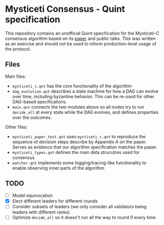 # Mysticeti Consensus - Quint specification

This repository contains an unofficial Quint specification for the Mysticeti-C consensus algorithm based on its [paper](https://arxiv.org/pdf/2310.14821) and public talks. This was written as an exercise and should not be used to inform production-level usage of the protocol.

## Files

Main files:
- `mysticeti_c.qnt` has the core functionality of the algorithm
- `dag_evolution.qnt` describes a state machine for how a DAG can evolve over time, including byzantine behavior. This can be re-used for other DAG-based specifications.
- `main.qnt` connects the two modules above so all nodes try to run `decide_all` at every state while the DAG evolves, and defines properties over the outcomes.

Other files:
- `mysticeti_paper_test.qnt` uses `mysticeti_c.qnt` to reproduce the sequence of decision steps describe by Appendix A on the paper. Serves as evidence that our algorithm specification matches the paper.
- `mysticeti_types.qnt` defines the main data strucutres used for consensus
- `watcher.qnt` implements some logging/tracing-like functionality to enable observing inner parts of the algorithm

## TODO
- [ ] Model equivocation
- [x] Elect different leaders for different rounds
- [ ] Consider subsets of leaders (we only consider all validators being leaders with different ranks)
- [ ] Optimize `decide_all` so it doesn't run all the way to round 0 every time

